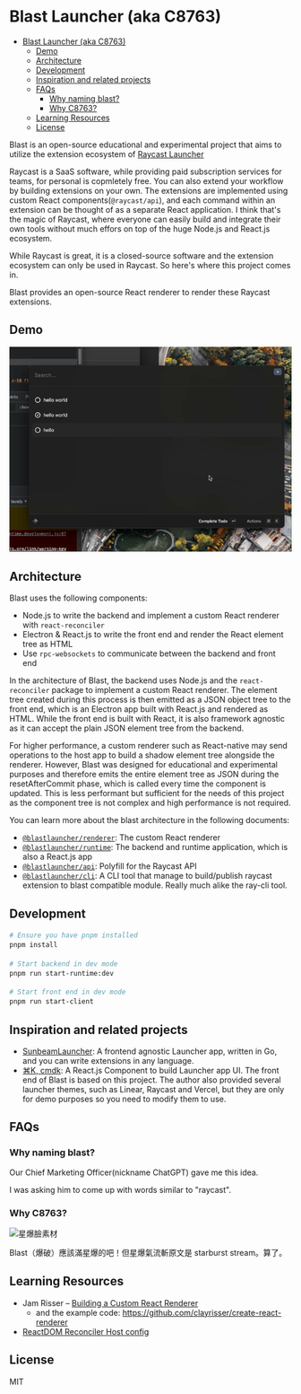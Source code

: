 # Blast Launcher (aka C8763)

<!--toc:start-->
- [Blast Launcher (aka C8763)](#blast-launcher-aka-c8763)
  - [Demo](#demo)
  - [Architecture](#architecture)
  - [Development](#development)
  - [Inspiration and related projects](#inspiration-and-related-projects)
  - [FAQs](#faqs)
    - [Why naming blast?](#why-naming-blast)
    - [Why C8763?](#why-c8763)
  - [Learning Resources](#learning-resources)
  - [License](#license)
<!--toc:end-->

Blast is an open-source educational and experimental project that aims to
utilize the extension ecosystem of [Raycast Launcher](https://raycast.com)

Raycast is a SaaS software, while providing paid subscription services for teams,
for personal is copmletely free. You can also extend your workflow by building
extensions on your own. The extensions are implemented using custom React
components(`@raycast/api`), and each command within an extension can be thought
of as a separate React application. I think that's the magic of Raycast, where
everyone can easily build and integrate their own tools without much effors on
top of the huge Node.js and React.js ecosystem.

While Raycast is great, it is a closed-source software and the extension ecosystem
can only be used in Raycast. So here's where this project comes in.

Blast provides an open-source React renderer to render these Raycast extensions.

## Demo

![demo_todo](./docs/media/demo_todo.gif)

## Architecture

Blast uses the following components:

- Node.js to write the backend and implement a custom React renderer with `react-reconciler`
- Electron & React.js to write the front end and render the React element tree as HTML
- Use `rpc-websockets` to communicate between the backend and front end

In the architecture of Blast, the backend uses Node.js and the `react-reconciler` package to implement a custom React renderer. The element tree created during this process is then emitted as a JSON object tree to the front end, which is an Electron app built with React.js and rendered as HTML. While the front end is built with React, it is also framework agnostic as it can accept the plain JSON element tree from the backend.

For higher performance, a custom renderer such as React-native may send operations to the host app to build a shadow element tree alongside the renderer. However, Blast was designed for educational and experimental purposes and therefore emits the entire element tree as JSON during the resetAfterCommit phase, which is called every time the component is updated. This is less performant but sufficient for the needs of this project as the component tree is not complex and high performance is not required.

You can learn more about the blast architecture in the following documents:

- [`@blastlauncher/renderer`](./packages/blast-renderer/README.md): The custom React renderer
- [`@blastlauncher/runtime`](./packages/blast-runtime/README.md): The backend and runtime application, which is also a React.js app
- [`@blastlauncher/api`](./packages/blast-api/README.md): Polyfill for the Raycast API
- [`@blastlauncher/cli`](/packages/blast-cli/README.md): A CLI tool that manage to build/publish raycast extension to blast compatible module. Really much alike the ray-cli tool.

## Development

```bash
# Ensure you have pnpm installed
pnpm install

# Start backend in dev mode
pnpm run start-runtime:dev

# Start front end in dev mode
pnpm run start-client
```

## Inspiration and related projects

- [SunbeamLauncher](https://github.com/SunbeamLauncher/sunbeam): A frontend agnostic Launcher app, written in Go, and you can write extensions in any language.
- [⌘K, cmdk](https://github.com/pacocoursey/cmdk): A React.js Component to build Launcher app UI. The front end of Blast is based on this project. The author also provided several launcher themes, such as Linear, Raycast and Vercel, but they are only for demo purposes so you need to modify them to use.

## FAQs

### Why naming blast?

Our Chief Marketing Officer(nickname ChatGPT) gave me this idea.

I was asking him to come up with words similar to "raycast".

### Why C8763?

![星爆臉素材](http://i.imgur.com/7SXzUno.png)

Blast（爆破）應該滿星爆的吧！但星爆氣流斬原文是 starburst stream。算了。

## Learning Resources

- Jam Risser – [Building a Custom React Renderer](https://www.youtube.com/watch?v=SXx-CymMjDM)
  - and the example code: <https://github.com/clayrisser/create-react-renderer>
- [ReactDOM Reconciler Host config](https://github.com/facebook/react/blob/main/packages/react-dom-bindings/src/client/ReactDOMHostConfig.js)

## License

MIT

